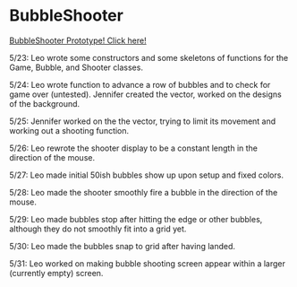 # BubbleShooter
 [BubbleShooter Prototype! Click here! ](https://docs.google.com/document/d/1hzj-fIRyta1q_DYMK9ZiBtSmiaT09h9wrxhRYQY6BBM/edit?usp=sharing)
 
 
 
 
 5/23: Leo wrote some constructors and some skeletons of functions for the Game, Bubble, and Shooter classes.
 
 5/24: Leo wrote function to advance a row of bubbles and to check for game over (untested). Jennifer created the vector, worked on the designs of the background. 
 
 5/25: Jennifer worked on the the vector, trying to limit its movement and working out a shooting function. 
 
 5/26: Leo rewrote the shooter display to be a constant length in the direction of the mouse.

 5/27: Leo made initial 50ish bubbles show up upon setup and fixed colors.
 
 5/28: Leo made the shooter smoothly fire a bubble in the direction of the mouse.

 5/29: Leo made bubbles stop after hitting the edge or other bubbles, although they do not smoothly fit into a grid yet.
 
 5/30: Leo made the bubbles snap to grid after having landed.

 5/31: Leo worked on making bubble shooting screen appear within a larger (currently empty) screen.
